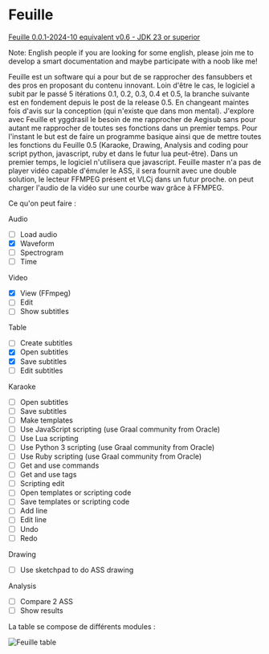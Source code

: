 # Feuille

[Feuille 0.0.1-2024-10 equivalent v0.6 - JDK 23 or superior](https://drive.google.com/file/d/1oDt-P9QEj53F6vz0N9qkvO8ajnNcUHG9/view?usp=sharing)

Note: English people if you are looking for some english, please join me to develop a smart documentation and maybe participate with a noob like me!

Feuille est un software qui a pour but de se rapprocher des fansubbers et des pros en proposant du contenu innovant. Loin d'être le cas, le logiciel a subit par le passé 5 itérations 0.1, 0.2, 0.3, 0.4 et 0.5, la branche suivante est en fondement depuis le post de la release 0.5. En changeant maintes fois d'avis sur la conception (qui n'existe que dans mon mental). J'explore avec Feuille et yggdrasil le besoin de me rapprocher de Aegisub sans pour autant me rapprocher de toutes ses fonctions dans un premier temps. Pour l'instant le but est de faire un programme basique ainsi que de mettre toutes les fonctions du Feuille 0.5 (Karaoke, Drawing, Analysis and coding pour script python, javascript, ruby et dans le futur lua peut-être). Dans un premier temps, le logiciel n'utilisera que javascript. Feuille master n'a pas de player vidéo capable d'émuler le ASS, il sera fournit avec une double solution, le lecteur FFMPEG présent et VLCj dans un futur proche. on peut charger l'audio de la vidéo sur une courbe wav grâce à FFMPEG.

Ce qu'on peut faire :

Audio

- [ ] Load audio
- [x] Waveform
- [ ] Spectrogram
- [ ] Time

Video

- [x] View (FFmpeg)
- [ ] Edit
- [ ] Show subtitles

Table

- [ ] Create subtitles
- [x] Open subtitles
- [x] Save subtitles
- [ ] Edit subtitles

Karaoke

- [ ] Open subtitles
- [ ] Save subtitles
- [ ] Make templates
- [ ] Use JavaScript scripting (use Graal community from Oracle)
- [ ] Use Lua scripting
- [ ] Use Python 3 scripting (use Graal community from Oracle)
- [ ] Use Ruby scripting (use Graal community from Oracle)
- [ ] Get and use commands
- [ ] Get and use tags
- [ ] Scripting edit
- [ ] Open templates or scripting code
- [ ] Save templates or scripting code
- [ ] Add line
- [ ] Edit line
- [ ] Undo
- [ ] Redo

Drawing

- [ ] Use sketchpad to do ASS drawing

Analysis

- [ ] Compare 2 ASS
- [ ] Show results

La table se compose de différents modules :

![Feuille table](https://github.com/TW2/Feuille/blob/master/screenshots/Capture%20d'%C3%A9cran%202024-11-20%20225757.png)
